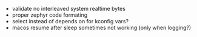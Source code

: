 * validate no interleaved system realtime bytes
* proper zephyr code formating
* select instead of depends on for kconfig vars?
* macos resume after sleep sometimes not working (only when logging?)